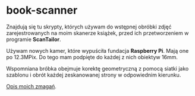 # book-scanner

Znajdują się tu skrypty, których używam do wstępnej obróbki zdjęć zarejestrowanych na moim skanerze książek,
przed ich przetworzeniem w programie **ScanTailor**.

Używam nowych kamer, które wypuściła fundacja **Raspberry Pi**. Mają one po 12.3MPix. Do tego mam podpięte do każdej z nich obiektyw 16mm.

Wspomniana bróbka obejmuje korektę geometryczną z pomocą siatki jako szablonu i obrót każdej zeskanowanej strony w odpowiednim kierunku.

[Opis moich zmagań](https://zbychuk79.github.io/posts/book-scanner/).